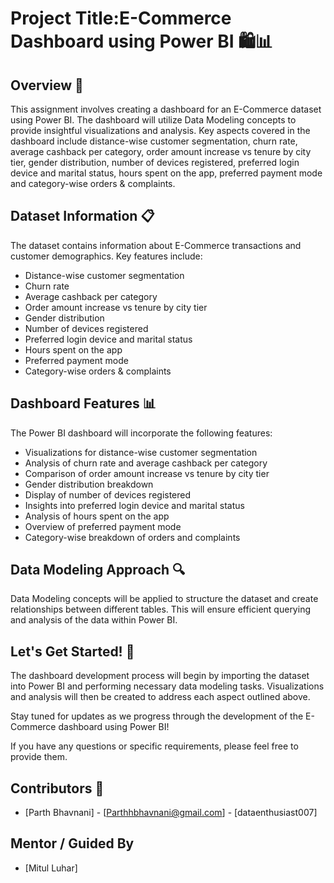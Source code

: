 # Project Title:E-Commerce Dashboard using Power BI 🛍️📊

## Overview 🌟

This assignment involves creating a dashboard for an E-Commerce dataset using Power BI. The dashboard will utilize Data Modeling concepts to provide insightful visualizations and analysis. Key aspects covered in the dashboard include distance-wise customer segmentation, churn rate, average cashback per category, order amount increase vs tenure by city tier, gender distribution, number of devices registered, preferred login device and marital status, hours spent on the app, preferred payment mode and category-wise orders & complaints.

## Dataset Information 📋

The dataset contains information about E-Commerce transactions and customer demographics. Key features include:
- Distance-wise customer segmentation
- Churn rate
- Average cashback per category
- Order amount increase vs tenure by city tier
- Gender distribution
- Number of devices registered
- Preferred login device and marital status
- Hours spent on the app
- Preferred payment mode
- Category-wise orders & complaints

## Dashboard Features 📊

The Power BI dashboard will incorporate the following features:
- Visualizations for distance-wise customer segmentation
- Analysis of churn rate and average cashback per category
- Comparison of order amount increase vs tenure by city tier
- Gender distribution breakdown
- Display of number of devices registered
- Insights into preferred login device and marital status
- Analysis of hours spent on the app
- Overview of preferred payment mode
- Category-wise breakdown of orders and complaints

## Data Modeling Approach 🔍

Data Modeling concepts will be applied to structure the dataset and create relationships between different tables. This will ensure efficient querying and analysis of the data within Power BI.

## Let's Get Started! 🚀

The dashboard development process will begin by importing the dataset into Power BI and performing necessary data modeling tasks. Visualizations and analysis will then be created to address each aspect outlined above.

Stay tuned for updates as we progress through the development of the E-Commerce dashboard using Power BI!

If you have any questions or specific requirements, please feel free to provide them.
 
## Contributors 👥

- [Parth Bhavnani] - [Parthhbhavnani@gmail.com] - [dataenthusiast007]

## Mentor / Guided By

- [Mitul Luhar]